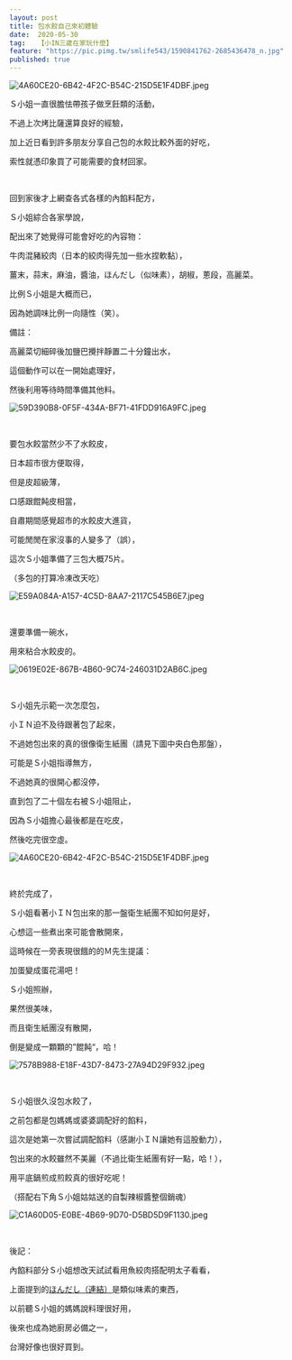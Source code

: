 ```yaml
---
layout: post
title: 包水餃自己來初體驗
date:  2020-05-30
tag:   【小IN三歲在家玩什麼】
feature: "https://pic.pimg.tw/smlife543/1590841762-2685436478_n.jpg"
published: true 
---
```

<p><img alt="4A60CE20-6B42-4F2C-B54C-215D5E1F4DBF.jpeg" src="https://pic.pimg.tw/smlife543/1590841762-2685436478_n.jpg" title="4A60CE20-6B42-4F2C-B54C-215D5E1F4DBF.jpeg"></p>

<p>Ｓ小姐一直很膽怯帶孩子做烹飪類的活動，</p>

<p>不過上次烤比薩還算良好的經驗，</p>

<p>加上近日看到許多朋友分享自己包的水餃比較外面的好吃，</p>

<p>索性就憑印象買了可能需要的食材回家。</p>

<p>&nbsp;</p>

<p>回到家後才上網查各式各樣的內餡料配方，</p>

<p>Ｓ小姐綜合各家學說，</p>

<p>配出來了她覺得可能會好吃的內容物：</p>

<p>牛肉混豬絞肉（日本的絞肉得先加一些水捏軟黏），</p>

<p>薑末，蒜末，麻油，醬油，ほんだし（似味素），胡椒，蔥段，高麗菜。</p>

<p>比例Ｓ小姐是大概而已，</p>

<p>因為她調味比例一向隨性（笑）。</p>

<p>備註：</p>

<p>高麗菜切細碎後加鹽巴攪拌靜置二十分鐘出水，</p>

<p>這個動作可以在一開始處理好，</p>

<p>然後利用等待時間準備其他料。</p>

<p><img alt="59D390B8-0F5F-434A-BF71-41FDD916A9FC.jpeg" src="https://pic.pimg.tw/smlife543/1590841761-1352124151_n.jpg" title="59D390B8-0F5F-434A-BF71-41FDD916A9FC.jpeg"></p>

<p>&nbsp;</p>

<p>要包水餃當然少不了水餃皮，</p>

<p>日本超市很方便取得，</p>

<p>但是皮超級薄，</p>

<p>口感跟餛飩皮相當，</p>

<p>自肅期間感覺超市的水餃皮大進貨，</p>

<p>可能閒閒在家沒事的人變多了（誤），</p>

<p>這次Ｓ小姐準備了三包大概75片。</p>

<p>（多包的打算冷凍改天吃）</p>

<p><img alt="E59A084A-A157-4C5D-8AA7-2117C545B6E7.jpeg" src="https://pic.pimg.tw/smlife543/1590841761-3498469118_n.jpg" title="E59A084A-A157-4C5D-8AA7-2117C545B6E7.jpeg"></p>

<p>&nbsp;</p>

<p>還要準備一碗水，</p>

<p>用來粘合水餃皮的。</p>

<p><img alt="0619E02E-867B-4B60-9C74-246031D2AB6C.jpeg" src="https://pic.pimg.tw/smlife543/1590841762-1582198645_n.jpg" title="0619E02E-867B-4B60-9C74-246031D2AB6C.jpeg"></p>

<p>&nbsp;</p>

<p>Ｓ小姐先示範一次怎麼包，</p>

<p>小ＩＮ迫不及待跟著包了起來，</p>

<p>不過她包出來的真的很像衛生紙團（請見下圖中央白色那盤），</p>

<p>可能是Ｓ小姐指導無方，</p>

<p>不過她真的很開心都沒停，</p>

<p>直到包了二十個左右被Ｓ小姐阻止，</p>

<p>因為Ｓ小姐擔心最後都是在吃皮，</p>

<p>然後吃完很空虛。</p>

<p><img alt="4A60CE20-6B42-4F2C-B54C-215D5E1F4DBF.jpeg" src="https://pic.pimg.tw/smlife543/1590841762-2685436478_n.jpg" title="4A60CE20-6B42-4F2C-B54C-215D5E1F4DBF.jpeg"></p>

<p>&nbsp;</p>

<p>終於完成了，</p>

<p>Ｓ小姐看著小ＩＮ包出來的那一盤衛生紙團不知如何是好，</p>

<p>心想這一些煮出來可能會散開來，</p>

<p>這時候在一旁表現很餓的的Ｍ先生提議：</p>

<p>加蛋變成蛋花湯吧！</p>

<p>Ｓ小姐照辦，</p>

<p>果然很美味，</p>

<p>而且衛生紙團沒有散開，</p>

<p>倒是變成一顆顆的”餛飩“，哈！</p>

<p><img alt="7578B988-E18F-43D7-8473-27A94D29F932.jpeg" src="https://pic.pimg.tw/smlife543/1590841769-2021516378_n.jpg" title="7578B988-E18F-43D7-8473-27A94D29F932.jpeg"></p>

<p>&nbsp;</p>

<p>Ｓ小姐很久沒包水餃了，</p>

<p>之前包都是包媽媽或婆婆調配好的餡料，</p>

<p>這次是她第一次嘗試調配餡料（感謝小ＩＮ讓她有這股動力），</p>

<p>包出來的水餃雖然不美麗（不過比衛生紙團有好一點，哈！），</p>

<p>用平底鍋煎成煎餃真的很好吃呢！</p>

<p>（搭配右下角Ｓ小姐姑姑送的自製辣椒醬整個銷魂）</p>

<p><img alt="C1A60D05-E0BE-4B69-9D70-D5BD5D9F1130.jpeg" src="https://pic.pimg.tw/smlife543/1590841769-3481656310_n.jpg" title="C1A60D05-E0BE-4B69-9D70-D5BD5D9F1130.jpeg"></p>

<p>&nbsp;</p>

<p>後記：</p>

<p>內餡料部分Ｓ小姐想改天試試看用魚絞肉搭配明太子看看，</p>

<p>上面提到的<a href="https://www.ajinomoto.co.jp/hondashi/" target="_blank">ほんだし（連結）</a>是類似味素的東西，</p>

<p>以前聽Ｓ小姐的媽媽說料理很好用，</p>

<p>後來也成為她廚房必備之一，</p>

<p>台灣好像也很好買到。</p>

